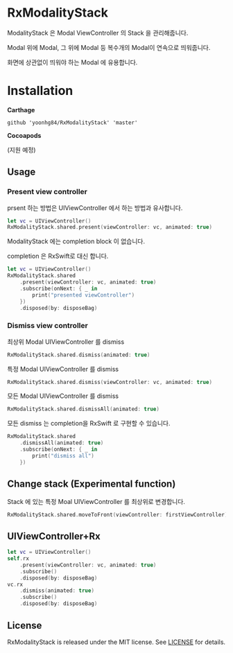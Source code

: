# RxModalityStack

ModalityStack 은 Modal ViewController 의 Stack 을 관리해줍니다.

Modal 위에 Modal, 그 위에 Modal 등 복수개의 Modal이 연속으로 띄워줍니다.

화면에 상관없이 띄워야 하는 Modal 에 유용합니다.


# Installation

**Carthage**

```
github 'yoonhg84/RxModalityStack' 'master'
```

**Cocoapods**

(지원 예정)

## Usage

### Present view controller

prsent 하는 방법은 UIViewController 에서 하는 방법과 유사합니다.

```swift
let vc = UIViewController()
RxModalityStack.shared.present(viewController: vc, animated: true)
```

ModalityStack 에는 completion block 이 없습니다.

completion 은 RxSwift로 대신 합니다.

```swift
let vc = UIViewController()
RxModalityStack.shared
	.present(viewController: vc, animated: true)
	.subscribe(onNext: { _ in
		print("presented viewController")
	})
	.disposed(by: disposeBag)
```

### Dismiss view controller

최상위 Modal UIViewController 를 dismiss

```swift
RxModalityStack.shared.dismiss(animated: true)
```

특정 Modal UIViewController 를 dismiss

```swift
RxModalityStack.shared.dismiss(viewController: vc, animated: true)
```

모든 Modal UIViewController 를 dismiss

```swift
RxModalityStack.shared.dismissAll(animated: true)
```

모든 dismiss 는 completion을 RxSwift 로 구현할 수 있습니다.

```swift
RxModalityStack.shared
	.dismissAll(animated: true)
	.subscribe(onNext: { _ in
    	print("dismiss all")
    })
```

## Change stack (Experimental function)

Stack 에 있는 특정 Moal UIViewController 를 최상위로 변경합니다.

```swift
RxModalityStack.shared.moveToFront(viewController: firstViewController)
```

## UIViewController+Rx

```swift
let vc = UIViewController()
self.rx
	.present(viewController: vc, animated: true)
	.subscribe()
    .disposed(by: disposeBag)
vc.rx
	.dismiss(animated: true)
	.subscribe()
    .disposed(by: disposeBag)
```

## License

RxModalityStack is released under the MIT license. See [LICENSE](https://github.com/yoonhg84/RxModalityStack/blob/master/LICENSE) for details.
